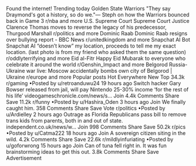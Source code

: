 Found the internet!
Trending today
Golden State Warriors
"They say Draymond's got a history, so do we."— Steph on how the Warriors bounced back in Game 3
r/nba and more
U.S. Supreme Court
Supreme Court Justice Clarence Thomas moves to reverse the legacy of his predecessor, Thurgood Marshall
r/politics and more
Dominic Raab
Dominic Raab resigns over bullying report - BBC News
r/unitedkingdom and more
Snapchat AI Bot
Snapchat AI “doesn’t know” my location, proceeds to tell me my exact location. (last photo is from my friend who asked them the same question)
r/oddlyterrifying and more
Eid al-Fitr
Happy Eid Mubarak to everyone who celebrate it around the world
r/Genshin_Impact and more
Belgorod
Russia-Ukraine war live: Moscow accidentally bombs own city of Belgorod | Ukraine
r/europe and more
Popular posts
Hot
Everywhere
New
Top
34.3k
r/gaming
•Posted by
u/retroanduwu24
19 hours ago
Switch hacker Gary Bowser released from jail, will pay Nintendo 25-30% income ‘for the rest of his life’
videogameschronicle.com/news/s...
Join
4.4k Comments
Share
Save
11.2k
r/funny
•Posted by
u/Hashira_Oden
3 hours ago
Join
We finally caught him.
358 Comments
Share
Save
Vote
r/politics
•Posted by
u/Ardielley
2 hours ago
Outrage as Florida Republicans pass bill to remove trans kids from parents, both in and out of state.
independent.co.uk/news/w...
Join
998 Comments
Share
Save
50.2k
r/pics
•Posted by
u/Catma222
18 hours ago
Join
A sovereign citizen siting in the wild.
4.2k Comments
Share
Save
22.6k
r/mildlyinfuriating
•Posted by
u/goforwrong
15 hours ago
Join
Can of tuna fell right in. It was fun brainstorming ideas to get this out.
3.8k Comments
Share
Save
Advertisement
